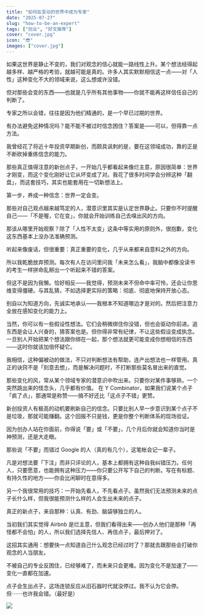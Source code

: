 ```yaml
---
title: "如何在变动的世界中成为专家"
date: "2025-07-27"
slug: "how-to-be-an-expert"
tags: ["创业", "好文推荐"]
cover: "cover.jpg"
icon: "😎"
images: ["cover.jpg"]
---
```

如果这世界是静止不变的，我们对观念的信心就能一路线性上升。某个想法经得起越多样、越严格的考验，就越可能是真的。许多人其实默默相信这一点——对「人性」这种变化不大的领域来说，这么想或许没错。



但对那些会变的东西——也就是几乎所有其他事物——你就不能再这样信任自己的判断了。



专家之所以会错，往往是因为他们精通的，是一个早已过期的世界。



有办法避免这种情况吗？能不能不被过时信念困住？答案是——可以，但得靠一点方法。



我曾经花了将近十年投资早期新创，而颇具讽刺的是，要在这领域成功，靠的正是不断砍掉重练信念的能力。



那些真正值得注意的新创点子，一开始几乎都看起来像烂主意，原因很简单：世界才刚变，而这个变化刚好让它从坏变成了对。我花了很多时间学会分辨这种「翻盘」，而这套技巧，其实也能套用在一切新想法上。



第一步，养成一种信念：世界一定会变。



那些对自己观点越来越笃定的人，潜意识里其实是认定世界静止。只要你不时提醒自己——「不是喔，它在变」，你就会开始训练自己去嗅出风的方向。



那该从哪里开始观察？除了「人性不太变」这条中等实用的原则外，很抱歉，变化这东西基本上没办法准确预测。



听起来像废话，但很重要：真正重要的变化，几乎从来都来自意料之外的方向。



所以我乾脆放弃预测。每次有人在访问里问我「未来怎么看」，我脑中都像没读书的考生一样拼命乱掰出一个听起来不错的答案。



但这不是因为我懒。恰好相反——我觉得，预测未来不但命中率可怜，还会让你思维变得僵硬。与其乱猜，不如选择更实际的策略：彻底、彻底地保持开放心态。



别自以为知道方向，先诚实地承认——我根本不知道哪边才是对的。然后把注意力全放在感知变化的能力上。



当然，你可以有一些假设性想法。它们会稍微绑住你没错，但也会驱动你前进。追东西是会让人兴奋的，猜答案也是。但你得非常有纪律，不让这些假设变成执念。
一旦别人开始把某个想法跟你绑在一起，那个想法就更可能变成你想相信的东西——这时你就该加倍怀疑它。



我相信，这种偏被动的做法，不只对判断想法有帮助，连产出想法也一样管用。真正的诀窍不是「刻意去想」，而是解决问题时，不打断那些莫名冒出来的直觉。



那些变化的风，常从某个领域专家的潜意识中吹出来。只要你对某件事够熟，一个突然跳出来的怪念头，几乎都有价值。
在 Y Combinator，如果我们说某个点子「疯了点」，那通常是称赞——搞不好还比「这点子不错」更赞。



新创投资人有极高的动机要刷新自己的信念。只要比别人早一步意识到某个点子不是垃圾，那就可能赚翻。这个回报不只是钱，更是你整个判断体系的现场验证。



因为创办人站在你面前，你得说「要」或「不要」，几个月后你就会知道你当时是神预测，还是大走眼。



那些说「不要」而错过 Google 的人（真的有几个），这笔帐会记一辈子。



凡是对想法要「下注」而非只评论的人，基本上都拥有这种自我纠错压力。任何人，只要愿意，也能拥有这种压力——你只要公开写下自己的判断。写在有标题、有持久性的地方——你会比闲聊时在意得多。



另一个我很常用的技巧：一开始先看人，不先看点子。虽然我们无法预测未来的点子长什么样，但我很能预测什么样的人会生出未来的点子。



真正的新点子，来自那种：认真、有劲、脑袋够独立的人。



当初我们其实觉得 Airbnb 是烂主意，但我们看得出来——创办人他们是那种「再怪都不会怕」的人，所以我们选择先信人、再信点子，最后押对了。



这招其实通用：想要快一点知道自己什么观念已经过时了？那就去跟那些会打破你观念的人当朋友。



不被自己的专业反困住，已经够难了，而未来只会更难。因为变化不是加速了——变化一直都在加速。



点子会生出点子，这场连锁反应从旧石器时代就没停过。我不认为它会停。
但⋯⋯也许我会错。（最好是）




![](https://prod-files-secure.s3.us-west-2.amazonaws.com/112d0858-5090-4d34-a606-b75eb8d65fd2/46476355-9cf3-4e99-9b7a-3531bc426380/1000202064.png?X-Amz-Algorithm=AWS4-HMAC-SHA256&X-Amz-Content-Sha256=UNSIGNED-PAYLOAD&X-Amz-Credential=ASIAZI2LB466SBV2XHUA%2F20250920%2Fus-west-2%2Fs3%2Faws4_request&X-Amz-Date=20250920T071136Z&X-Amz-Expires=3600&X-Amz-Security-Token=IQoJb3JpZ2luX2VjEG8aCXVzLXdlc3QtMiJGMEQCIEthhjawvjFHHuyNzwa%2B0efLHdxUTeZe2kbwbmJKzpU2AiAWFoUcfXDO9JIeqnqCvRJOD1Obz1C7vKQCJqd7H6snRCqIBAjo%2F%2F%2F%2F%2F%2F%2F%2F%2F%2F8BEAAaDDYzNzQyMzE4MzgwNSIMVZIomX9byZAPRRwXKtwDFpBdesC46pbqjgp0z1I59FQsNf9YVZSYL44f1P6GcdfJi%2Bh4ZTYcdqL%2BvtSE4hS0uQbVmJcfyWDcjLYiELplkV9YkbO9mvD7QHggy3l4Sqp2sZropHNoxxRMWQZ%2Be9q2vOkg2e38hWxreDX4%2Bob9btbP7NvRsANE6%2BATreU0vvg7zSVooDOoF6hPFhN1BkcrdmMZyAsp7dmusSLhUVbOKmJNshA6zQ85ImvvGdRuA%2F7dAzx6iEy2V3HdOMz9VRvoUz3ZrwhhZ81C8BbJBrdSxw37PcxNzTFfKY5O1JummIOLpx6%2Fbs7sP2%2FBwcXsfCF4ECpw1T6K7xgaW9UxsMo2vT5ULBuxW%2B8bz%2BDuOgGSSbkr3xpQExawqAbv1xi1fl5V4G1W7fFXpwYd7xzAEb9B%2FEizPWt1bqzJ3Bd6aUga%2BQhrz42Oiek1VFPVsQBtoox5CpMpTLgzLgWgpK6Xc%2FiXD6MBRWRv4NyBJ6vv4BtxmxB74ZvQEYiT8m%2BJjvFnnCiLeRbkRz%2B0bGopu4vtE8Hy6kppJc4ReT%2F7kC83Wo8e9GwENDRqnW1uvKEHkUbje4Bosggtly8vvjEuSLhuEBDIGN%2BA8m4G2vOtsKb8kqlcJ%2FCzXjDyOC6Y5lp25VUwgaS5xgY6pgF7Dj1cTE61kF%2BADI205rQtbYZQNYpck7MBrpPCQhKYxgj%2BmDqXP6xL56hh7h7lgpqBXUCWG0ZgwvcZE7z8rNz7x7ztLDG3JEUsa7u7IOg%2FO1KRErF3yvwJ4ZrCda26YR9MzEZwu4X2rJ0QZjQ2UiNuHN81IvFl5ChHRbom6mDSj1YFR%2FK8wnsjFAma7mn%2FNwY6RCLs0vb4BZ9x%2FLzKQ1MKrw2GWN0b&X-Amz-Signature=81b13165a6027197d35b21f19fdb58b1cc6f944355150d47d72c320e98e06951&X-Amz-SignedHeaders=host&x-amz-checksum-mode=ENABLED&x-id=GetObject)

